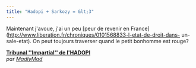 ```yaml
---
title: "Hadopi + Sarkozy = &lt;3"
---
```


Maintenant j'avoue, j'ai un peu [peur de revenir en
France](http://www.liberation.fr/chroniques/0101568833-l-etat-de-droit-dans-
un-sale-etat). On peut toujours traverser quand le petit bonhomme est rouge?

  
**[Tribunal ''Impartial'' de l'HADOPI](http://www.dailymotion.com/swf/x9agin)**  
_par [MadlyMad](http://www.dailymotion.com/MadlyMad)_

